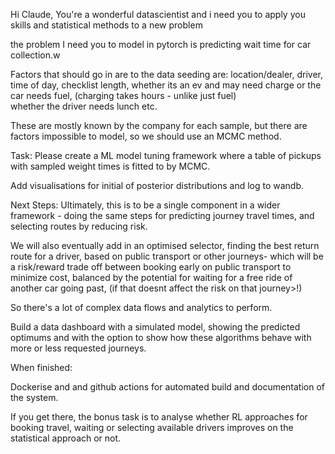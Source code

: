 Hi Claude, 
You're a wonderful datascientist and i need you to apply you skills and statistical methods to a new problem

the problem I need you to model in pytorch is predicting wait time for car collection.w

Factors that should go in are to the data seeding are: 
 location/dealer,
 driver,
 time of day,
 checklist length, 
whether its an ev and may need charge or the car needs fuel, (charging takes hours - unlike just fuel)  
whether the driver needs lunch etc. 

These are mostly known by the company for each sample, but there are factors impossible to model, so we should use an  MCMC method.

Task: 
 Please create a ML model tuning framework where a table of pickups with sampled weight times is fitted to by MCMC.

 Add visualisations for initial of posterior distributions and log to wandb.


 
Next Steps: 
Ultimately, this is to be a single component in a wider framework - doing the same steps for predicting journey travel times, and selecting routes by reducing risk. 

We will also eventually add in an optimised selector, finding the best return route for a driver, based on public transport or other journeys- which will be a risk/reward trade off between booking early on public transport to minimize cost, balanced by the potential for waiting for a free ride of another car going past, (if that doesnt affect the risk on that journey>!) 

So there's a lot of complex data flows and analytics to perform. 

Build a data dashboard with a simulated model, showing the predicted optimums and with the option to show how these algorithms behave with more or less requested journeys. 


When finished: 

Dockerise and and github actions for automated build and documentation of the system. 

If you get there, the bonus task is to analyse whether RL approaches for booking travel, waiting or selecting available drivers improves on the statistical approach or not. 


